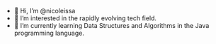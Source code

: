 - 👋 Hi, I’m @nicoleissa
- 👀 I’m interested in the rapidly evolving tech field.
- 🌱 I’m currently learning Data Structures and Algorithms in the Java programming language.

<!---
nicoleissa/nicoleissa is a ✨ special ✨ repository because its `README.md` (this file) appears on your GitHub profile.
You can click the Preview link to take a look at your changes.
--->
